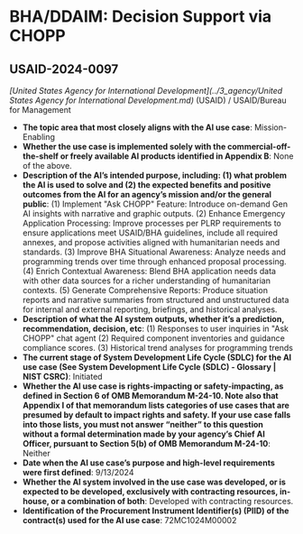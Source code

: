 # BHA/DDAIM: Decision Support via CHOPP
## USAID-2024-0097
_[United States Agency for International Development](../3_agency/United States Agency for International Development.md)_ (USAID) / USAID/Bureau for Management


+ **The topic area that most closely aligns with the AI use case**: Mission-Enabling
+ **Whether the use case is implemented solely with the commercial-off-the-shelf or freely available AI products identified in Appendix B**: None of the above.
+ **Description of the AI’s intended purpose, including: (1) what problem the AI is used to solve and (2) the expected benefits and positive outcomes from the AI for an agency’s mission and/or the general public**: (1)  Implement "Ask CHOPP" Feature: Introduce on-demand Gen AI insights with narrative and graphic outputs.
(2) Enhance Emergency Application Processing: Improve processes per PLRP requirements to ensure applications meet USAID/BHA guidelines, include all required annexes, and propose activities aligned with humanitarian needs and standards.
(3) Improve BHA Situational Awareness: Analyze needs and programming trends over time through enhanced proposal processing.
(4) Enrich Contextual Awareness: Blend BHA application needs data with other data sources for a richer understanding of humanitarian contexts.
(5) Generate Comprehensive Reports: Produce situation reports and narrative summaries from structured and unstructured data for internal and external reporting, briefings, and historical analyses.
+ **Description of what the AI system outputs, whether it’s a prediction, recommendation, decision, etc**: (1) Responses to user inquiries in "Ask CHOPP" chat agent
(2) Required component inventories and guidance compliance scores.
(3) Historical trend analyses for programming trends
+ **The current stage of System Development Life Cycle (SDLC) for the AI use case (See System Development Life Cycle (SDLC) - Glossary | NIST CSRC)**: Initiated
+ **Whether the AI use case is rights-impacting or safety-impacting, as defined in Section 6 of OMB Memorandum M-24-10. Note also that Appendix I of that memorandum lists categories of use cases that are presumed by default to impact rights and safety. If your use case falls into those lists, you must not answer “neither” to this question without a formal determination made by your agency’s Chief AI Officer, pursuant to Section 5(b) of OMB Memorandum M-24-10**: Neither
+ **Date when the AI use case’s purpose and high-level requirements were first defined**: 9/13/2024
+ **Whether the AI system involved in the use case was developed, or is expected to be developed, exclusively with contracting resources, in-house, or a combination of both**: Developed with contracting resources.
+ **Identification of the Procurement Instrument Identifier(s) (PIID) of the contract(s) used for the AI use case**: 72MC1024M00002